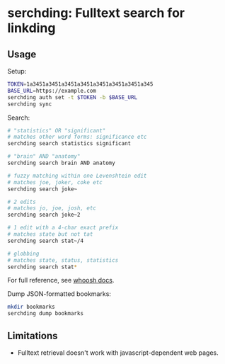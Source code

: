 # serchding: Fulltext search for linkding

## Usage

Setup:

```sh
TOKEN=1a3451a3451a3451a3451a3451a3451a3451a345
BASE_URL=https://example.com
serchding auth set -t $TOKEN -b $BASE_URL
serchding sync
```

Search:

```sh
# "statistics" OR "significant"
# matches other word forms: significance etc
serchding search statistics significant

# "brain" AND "anatomy"
serchding search brain AND anatomy

# fuzzy matching within one Levenshtein edit
# matches joe, joker, coke etc
serchding search joke~

# 2 edits
# matches jo, joe, josh, etc
serchding search joke~2

# 1 edit with a 4-char exact prefix
# matches state but not tat
serchding search stat~/4

# globbing
# matches state, status, statistics
serchding search stat*
```

For full reference, see [whoosh docs](https://whoosh.readthedocs.io/en/latest/querylang.html).

Dump JSON-formatted bookmarks:

```sh
mkdir bookmarks
serchding dump bookmarks
```

## Limitations

- Fulltext retrieval doesn't work with javascript-dependent web pages.
